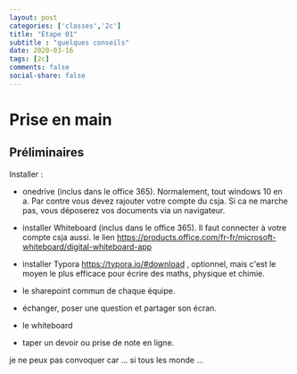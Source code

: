 ```yaml
---
layout: post 
categories: ['classes','2c']
title: "Étape 01"
subtitle : "quelques conseils"
date: 2020-03-16
tags: [2c]
comments: false
social-share: false
---
```


# Prise en main

## Préliminaires 
Installer :
- onedrive (inclus dans le office 365). Normalement, tout windows 10 en a. Par contre vous devez rajouter votre compte du csja. Si ca ne marche pas, vous déposerez vos documents via un navigateur.
- installer Whiteboard (inclus dans le office 365). Il faut connecter à votre compte csja aussi. le lien https://products.office.com/fr-fr/microsoft-whiteboard/digital-whiteboard-app
- installer Typora https://typora.io/#download , optionnel, mais c'est le moyen le plus efficace pour écrire des maths, physique et chimie. 



- le sharepoint commun de chaque équipe.
- échanger, poser une question et partager son écran.
- le whiteboard
- taper un devoir ou prise de note en ligne.


je ne peux pas convoquer car ... si tous les monde ...


# 